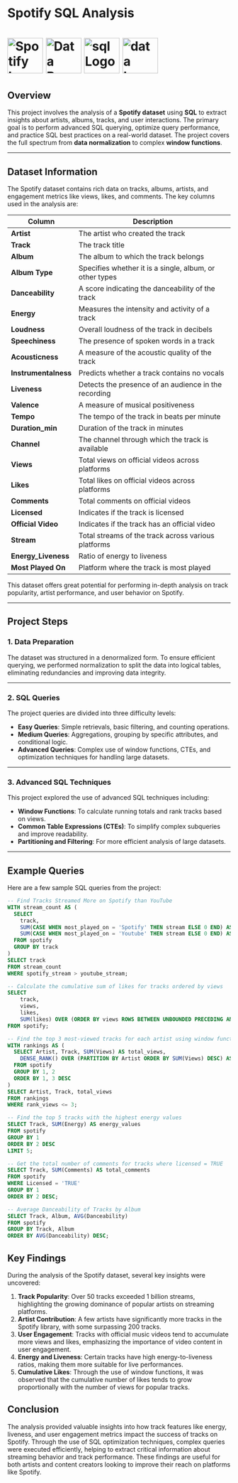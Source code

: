# Spotify SQL Analysis 
# <img src="https://www.logo.wine/a/logo/Spotify/Spotify-Icon-Logo.wine.svg" alt="Spotify Logo" width="80" height="80">  <img src="https://github.com/user-attachments/assets/3e206741-69c8-4eb1-bc9d-52e031f15a38" alt="Data Preparation Logo" width="80" height="80">  <img src="https://github.com/user-attachments/assets/84a1540e-c509-45a1-b4c3-c3ae8e44b932" alt="sql Logo" width="80" height="80">  <img src="https://github.com/user-attachments/assets/24a8a0fb-0e5f-41c1-a0eb-a2fd6eb53572" alt="data Logo" width="80" height="80">

## Overview

This project involves the analysis of a **Spotify dataset** using **SQL** to extract insights about artists, albums, tracks, and user interactions. The primary goal is to perform advanced SQL querying, optimize query performance, and practice SQL best practices on a real-world dataset. The project covers the full spectrum from **data normalization** to complex **window functions**.

---

## Dataset Information
The Spotify dataset contains rich data on tracks, albums, artists, and engagement metrics like views, likes, and comments. The key columns used in the analysis are:

| **Column**         | **Description**                                             |
| ------------------ | ----------------------------------------------------------- |
| **Artist**         | The artist who created the track                           |
| **Track**          | The track title                                            |
| **Album**          | The album to which the track belongs                       |
| **Album Type**     | Specifies whether it is a single, album, or other types   |
| **Danceability**   | A score indicating the danceability of the track           |
| **Energy**         | Measures the intensity and activity of a track             |
| **Loudness**       | Overall loudness of the track in decibels                  |
| **Speechiness**    | The presence of spoken words in a track                    |
| **Acousticness**   | A measure of the acoustic quality of the track             |
| **Instrumentalness** | Predicts whether a track contains no vocals               |
| **Liveness**       | Detects the presence of an audience in the recording       |
| **Valence**        | A measure of musical positiveness                           |
| **Tempo**          | The tempo of the track in beats per minute                 |
| **Duration_min**   | Duration of the track in minutes                            |
| **Channel**        | The channel through which the track is available            |
| **Views**          | Total views on official videos across platforms             |
| **Likes**          | Total likes on official videos across platforms             |
| **Comments**       | Total comments on official videos                           |
| **Licensed**       | Indicates if the track is licensed                          |
| **Official Video** | Indicates if the track has an official video               |
| **Stream**         | Total streams of the track across various platforms         |
| **Energy_Liveness** | Ratio of energy to liveness                                 |
| **Most Played On** | Platform where the track is most played                    |

This dataset offers great potential for performing in-depth analysis on track popularity, artist performance, and user behavior on Spotify.

---

## Project Steps

### 1. Data Preparation

The dataset was structured in a denormalized form. To ensure efficient querying, we performed normalization to split the data into logical tables, eliminating redundancies and improving data integrity.

---

### 2. SQL Queries

The project queries are divided into three difficulty levels:

- **Easy Queries**: Simple retrievals, basic filtering, and counting operations.
- **Medium Queries**: Aggregations, grouping by specific attributes, and conditional logic.
- **Advanced Queries**: Complex use of window functions, CTEs, and optimization techniques for handling large datasets.

---

### 3. Advanced SQL Techniques

This project explored the use of advanced SQL techniques including:

- **Window Functions**: To calculate running totals and rank tracks based on views.
- **Common Table Expressions (CTEs)**: To simplify complex subqueries and improve readability.
- **Partitioning and Filtering**: For more efficient analysis of large datasets.

---

## Example Queries

Here are a few sample SQL queries from the project:

```sql
-- Find Tracks Streamed More on Spotify than YouTube
WITH stream_count AS (
  SELECT 
    track,
    SUM(CASE WHEN most_played_on = 'Spotify' THEN stream ELSE 0 END) AS spotify_stream,
    SUM(CASE WHEN most_played_on = 'Youtube' THEN stream ELSE 0 END) AS youtube_stream
  FROM spotify
  GROUP BY track
)
SELECT track 
FROM stream_count
WHERE spotify_stream > youtube_stream;
```

```sql
-- Calculate the cumulative sum of likes for tracks ordered by views
SELECT 
    track,
    views,
    likes,
    SUM(likes) OVER (ORDER BY views ROWS BETWEEN UNBOUNDED PRECEDING AND CURRENT ROW) AS cumulative_likes
FROM spotify;
```

```sql
-- Find the top 3 most-viewed tracks for each artist using window functions
WITH rankings AS (
  SELECT Artist, Track, SUM(Views) AS total_views, 
    DENSE_RANK() OVER (PARTITION BY Artist ORDER BY SUM(Views) DESC) AS rank_views 
  FROM spotify
  GROUP BY 1, 2
  ORDER BY 1, 3 DESC
)
SELECT Artist, Track, total_views 
FROM rankings
WHERE rank_views <= 3;
```

```sql
-- Find the top 5 tracks with the highest energy values
SELECT Track, SUM(Energy) AS energy_values 
FROM spotify
GROUP BY 1
ORDER BY 2 DESC
LIMIT 5;
```

```sql
-- Get the total number of comments for tracks where licensed = TRUE
SELECT Track, SUM(Comments) AS total_comments 
FROM spotify
WHERE Licensed = 'TRUE'
GROUP BY 1
ORDER BY 2 DESC;
```

```sql
-- Average Danceability of Tracks by Album
SELECT Track, Album, AVG(Danceability) 
FROM spotify
GROUP BY Track, Album
ORDER BY AVG(Danceability) DESC;
```

## Key Findings
During the analysis of the Spotify dataset, several key insights were uncovered:

1. **Track Popularity**: Over 50 tracks exceeded 1 billion streams, highlighting the growing dominance of popular artists on streaming platforms.
2. **Artist Contribution**: A few artists have significantly more tracks in the Spotify library, with some surpassing 200 tracks.
3. **User Engagement**: Tracks with official music videos tend to accumulate more views and likes, emphasizing the importance of video content in user engagement.
4. **Energy and Liveness**: Certain tracks have high energy-to-liveness ratios, making them more suitable for live performances.
5. **Cumulative Likes**: Through the use of window functions, it was observed that the cumulative number of likes tends to grow proportionally with the number of views for popular tracks.

## Conclusion
The analysis provided valuable insights into how track features like energy, liveness, and user engagement metrics impact the success of tracks on Spotify. Through the use of SQL optimization techniques, complex queries were executed efficiently, helping to extract critical information about streaming behavior and track performance. These findings are useful for both artists and content creators looking to improve their reach on platforms like Spotify.
